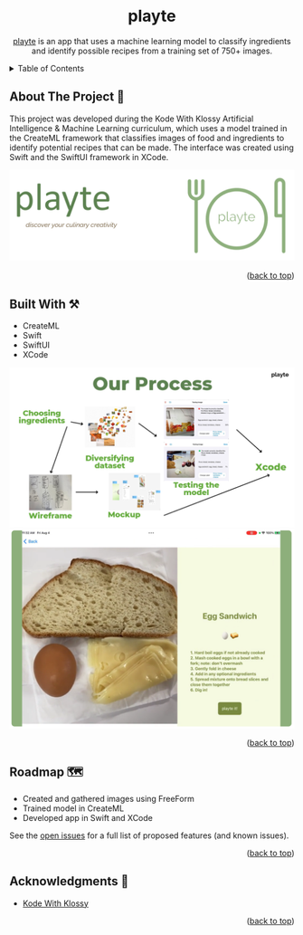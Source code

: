 <a name="readme-top"></a>

<!-- PROJECT LOGO -->
<br />
<div align="center">
  <a href="https://github.com/cc13985/playte"></a>

<h1 align="center">playte</h1>

  <p align="center">
    <a href="https://github.com/cc13985/playte">playte</a> is an app that uses a machine learning model to classify ingredients and identify possible recipes from a training set of 750+ images.
    <br />
  </p>
</div>

<!-- TABLE OF CONTENTS -->
<details>
  <summary>Table of Contents</summary>
  <ol>
    <li>
      <a href="#about-the-project">About The Project</a>
      <ul>
        <li><a href="#built-with">Built With</a></li>
      </ul>
    </li>
    <li><a href="#roadmap">Roadmap</a></li>
    <li><a href="#acknowledgments">Acknowledgments</a></li>
  </ol>
</details>

<!-- ABOUT THE PROJECT -->
## About The Project 📘

This project was developed during the Kode With Klossy Artificial Intelligence & Machine Learning curriculum, which uses a model trained in the CreateML framework that classifies images of food and ingredients to identify potential recipes that can be made. The interface was created using Swift and the SwiftUI framework in XCode.

<p align="center">
  <img src="img/logo.png" alt="Logo">
</p>

<p align="right">(<a href="#readme-top">back to top</a>)</p>

## Built With ⚒️

* CreateML
* Swift
* SwiftUI
* XCode

<p align="center">
  <img src="img/process.png" alt="Process">
  <img src="img/eggsandwich.png" alt="Demo">
</p>

<p align="right">(<a href="#readme-top">back to top</a>)</p>

<!-- ROADMAP -->
## Roadmap 🗺️

- Created and gathered images using FreeForm
- Trained model in CreateML
- Developed app in Swift and XCode

See the [open issues](https://github.com/cc13985/playte/issues) for a full list of proposed features (and known issues).

<p align="right">(<a href="#readme-top">back to top</a>)</p>

<!-- ACKNOWLEDGMENTS -->
## Acknowledgments 💙

* [Kode With Klossy](https://www.kodewithklossy.com/)

<p align="right">(<a href="#readme-top">back to top</a>)</p>
